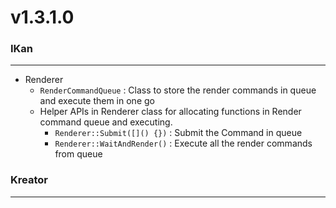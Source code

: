 # v1.3.1.0

### IKan
----------------------------------------------------------------------------------------------------------------------
  - Renderer
    - `RenderCommandQueue` : Class to store the render commands in queue and execute them in one go
    - Helper APIs in Renderer class for allocating functions in Render command queue and executing.
      - `Renderer::Submit([]() {})` : Submit the Command in queue
      - `Renderer::WaitAndRender()` : Execute all the render commands from queue
      
### Kreator
----------------------------------------------------------------------------------------------------------------------
